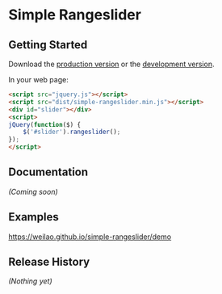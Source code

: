 # Simple Rangeslider


## Getting Started
Download the [production version][min] or the [development version][max].

[min]: https://raw.githubusercontent.com/weilao/simple-rangeslider/master/dist/jquery.simple-rangeslider.min.js
[max]: https://raw.githubusercontent.com/weilao/simple-rangeslider/master/dist/jquery.simple-rangeslider.js

In your web page:

```html
<script src="jquery.js"></script>
<script src="dist/simple-rangeslider.min.js"></script>
<div id="slider"></div>
<script>
jQuery(function($) {
    $('#slider').rangeslider();
});
</script>
```

## Documentation
_(Coming soon)_

## Examples
https://weilao.github.io/simple-rangeslider/demo

## Release History
_(Nothing yet)_
